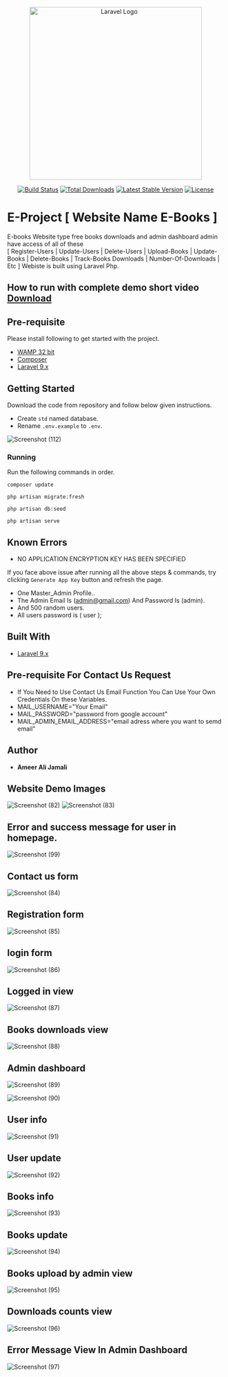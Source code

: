 <p align="center"><a href="https://laravel.com" target="_blank"><img src="https://raw.githubusercontent.com/laravel/art/master/logo-lockup/5%20SVG/2%20CMYK/1%20Full%20Color/laravel-logolockup-cmyk-red.svg" width="400" alt="Laravel Logo"></a></p>

<p align="center">
<a href="https://github.com/laravel/framework/actions"><img src="https://github.com/laravel/framework/workflows/tests/badge.svg" alt="Build Status"></a>
<a href="https://packagist.org/packages/laravel/framework"><img src="https://img.shields.io/packagist/dt/laravel/framework" alt="Total Downloads"></a>
<a href="https://packagist.org/packages/laravel/framework"><img src="https://img.shields.io/packagist/v/laravel/framework" alt="Latest Stable Version"></a>
<a href="https://packagist.org/packages/laravel/framework"><img src="https://img.shields.io/packagist/l/laravel/framework" alt="License"></a>
</p>

# E-Project [ Website Name E-Books ]
E-books Website type free books downloads and admin dashboard admin have access of all of these   
[ Register-Users | Update-Users | Delete-Users | Upload-Books | Update-Books | Delete-Books | Track-Books Downloads | Number-Of-Downloads | Etc ] 
Webiste is built using Laravel Php.

## How to run with complete demo short video [ Download ](https://www.mediafire.com/file/2phcepw22dv9dj8/E-books-Website-Demo.mp4/file)

## Pre-requisite
Please install following to get started with the project.

* [WAMP 32 bit](https://www.wampserver.com/en/)
* [Composer](https://getcomposer.org/)
* [Laravel 9.x](https://laravel.com/)

## Getting Started
Download the code from repository and follow below given instructions.
* Create `std` named database.
* Rename `.env.example` to `.env`.

![Screenshot (112)](https://user-images.githubusercontent.com/99552615/213943187-ea29ad03-6b7b-4790-8c71-ee1a1c096f6a.png)

### Running
Run the following commands in order.

```
composer update

php artisan migrate:fresh

php artisan db:seed

php artisan serve
```


## Known Errors
* NO APPLICATION ENCRYPTION KEY HAS BEEN SPECIFIED

If you face above issue after running all the above steps & commands, try clicking `Generate App Key` button and refresh the page.

* One Master_Admin Profile..
* The Admin Email Is (admin@gmail.com) And Password Is (admin).
* And 500 random users.
* All users password is ( user );


## Built With

* [Laravel 9.x](https://laravel.com/)

## Pre-requisite For Contact Us Request
* If You Need to Use Contact Us Email Function You Can Use Your Own Credentials On these Variables.
* MAIL_USERNAME="Your Email"
* MAIL_PASSWORD="password from google account"
* MAIL_ADMIN_EMAIL_ADDRESS="email adress where you want to semd email"


## Author
* **Ameer Ali Jamali**




## Website Demo Images
![Screenshot (82)](https://user-images.githubusercontent.com/99552615/213222183-c44fe4a7-c285-4846-b937-ffe99c75eadd.png)
![Screenshot (83)](https://user-images.githubusercontent.com/99552615/213223353-863c3fe3-0414-44e1-9d89-cc5b40978873.png)

## Error and success message for user in homepage.
![Screenshot (99)](https://user-images.githubusercontent.com/99552615/213238049-c9bf72a9-b32a-41c9-a571-27cd3fcca3e2.png)

## Contact us form
![Screenshot (84)](https://user-images.githubusercontent.com/99552615/213226403-7c0ef399-5dc9-4006-9602-23598746e5cd.png)

## Registration form
![Screenshot (85)](https://user-images.githubusercontent.com/99552615/213227078-a24d9f9a-e645-412c-b153-cc4266273648.png)

## login form 
![Screenshot (86)](https://user-images.githubusercontent.com/99552615/213228049-b4829898-4e76-4c1f-ad88-e2b7c89f8fd6.png)

## Logged in view 
![Screenshot (87)](https://user-images.githubusercontent.com/99552615/213228084-c81f528e-0ae3-496f-b472-112b20b1651c.png)

## Books downloads view
![Screenshot (88)](https://user-images.githubusercontent.com/99552615/213228123-5089b852-408b-4c07-9ad6-5607311c36db.png)

## Admin dashboard
![Screenshot (89)](https://user-images.githubusercontent.com/99552615/213235874-97e9b97b-1129-4da6-bbac-28885c5eca54.png)

![Screenshot (90)](https://user-images.githubusercontent.com/99552615/213235996-1338bf96-00f2-451f-9dd0-01ab8a01f1e8.png)

## User info
![Screenshot (91)](https://user-images.githubusercontent.com/99552615/213236082-289e4a59-a3b1-4204-9d51-2e743c715330.png)

## User update
![Screenshot (92)](https://user-images.githubusercontent.com/99552615/213236296-a3b5019a-f21e-4922-9e23-b1a593a20cd1.png)

## Books info
![Screenshot (93)](https://user-images.githubusercontent.com/99552615/213236497-91310646-a301-459f-baf1-b7c0892a7818.png)

## Books update
![Screenshot (94)](https://user-images.githubusercontent.com/99552615/213236644-f78f4439-a879-47c9-864b-bcc54aeddc6c.png)

## Books upload by admin view
![Screenshot (95)](https://user-images.githubusercontent.com/99552615/213236918-9dd00937-5fae-4a86-9ed1-2ab89e63bac8.png)

## Downloads counts view
![Screenshot (96)](https://user-images.githubusercontent.com/99552615/213237155-b71cda85-736a-4d4f-860a-19c4e5af236d.png)

## Error Message View In Admin Dashboard
![Screenshot (97)](https://user-images.githubusercontent.com/99552615/213237435-27388894-86d0-4f64-bae1-0c495063a111.png)

